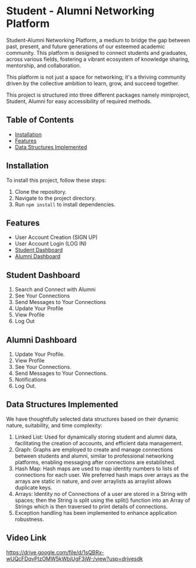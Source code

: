 # Student - Alumni Networking Platform

Student-Alumni Networking Platform, a medium to bridge the gap between past, present, and future generations of our esteemed academic community. This platform is designed to connect students and graduates, across various fields, fostering a vibrant ecosystem of knowledge sharing, mentorship, and collaboration.

This platform is not just a space for networking; it's a thriving community driven by the collective ambition to learn, grow, and succeed together.

This project is structured into three different packages namely miniproject, Student, Alumni for easy accessibility of required methods.


## Table of Contents
- [Installation](#installation)
- [Features](#features)
- [Data Structures Implemented](#data-structures-implemented)

## Installation

To install this project, follow these steps:

   1. Clone the repository.
   2. Navigate to the project directory.
   3. Run ``
          npm install
       ``
       to install dependencies.



## Features

- User Account Creation (SIGN UP)
- User Account Login (LOG IN)
- [Student Dashboard](#student-dashboard)
- [Alumni Dashboard](#alumni-dashboard)


## Student Dashboard
1. Search and Connect with Alumni
2. See Your Connections
3. Send Messages to Your Connections
4. Update Your Profile
5. View Profile
6. Log Out
## Alumni Dashboard
1. Update Your Profile.
2. View Profile
3. See Your Connections.
4. Send Messages to Your Connections.
5. Notifications
6. Log Out.
## Data Structures Implemented
We have thoughtfully selected data structures based on their dynamic nature, suitability, and time complexity:

1. Linked List: Used for dynamically storing student and alumni data, facilitating the creation of accounts, and efficient data management.
2. Graph: Graphs are employed to create and manage connections between students and alumni, similar to professional networking platforms, enabling messaging after connections are established.
3. Hash Map: Hash maps are used to map identity numbers to lists of connections for each user. We preferred hash maps over arrays as the arrays are static in nature, and over arraylists as arraylist allows duplicate keys.
4. Arrays: Identity no of Connections of a user are stored in a String with spaces; then the String is split using the split() function into an Array of Strings which is then traversed to print details of connections.
5. Exception handling has been implemented to enhance application robustness.

## Video Link
https://drive.google.com/file/d/1sQBRx-wUQcFDqvPIzOMW5kWbjUgF3jW-/view?usp=drivesdk

